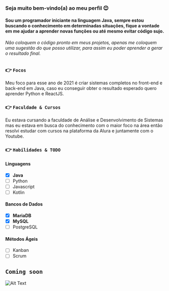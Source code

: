 ### Seja muito bem-vindo(a) ao meu perfil 😊
#### Sou um programador iniciante na linguagem Java, sempre estou buscando o conhecimento em determinadas situações, fique a vontade em me ajudar a aprender novas funções ou até mesmo evitar código sujo.

###### Não coloquem o código pronto em meus projetos, apenas me coloquem uma sugestão do que posso utilizar, para assim eu poder aprender a gerar o resultado final.

### 👉 `Focos`
Meu foco para esse ano de 2021 é criar sistemas completos no front-end e back-end em Java, caso eu conseguir obter o resultado esperado quero aprender Python e ReactJS.

### 👉 `Faculdade & Cursos`
Eu estava cursando a faculdade de Análise e Desenvolvimento de Sistemas mas eu estava em busca do conhecimento com o maior foco na área então resolvi estudar com cursos na plataforma da Alura e juntamente com o Youtube.

### 👉 `Habilidades & TODO`

#### Linguagens
  - [x] **Java**
  - [ ] Python
  - [ ] Javascript
  - [ ] Kotlin
#### Bancos de Dados
  - [x] **MariaDB**
  - [x] **MySQL**
  - [ ] PostgreSQL

#### Métodos Ágeis
  - [ ] Kanban
  - [ ] Scrum

## `Coming soon`

![Alt Text](https://media.tenor.com/images/88a21e1b5e10eefabd3f2c353de1cf3b/tenor.gif)

